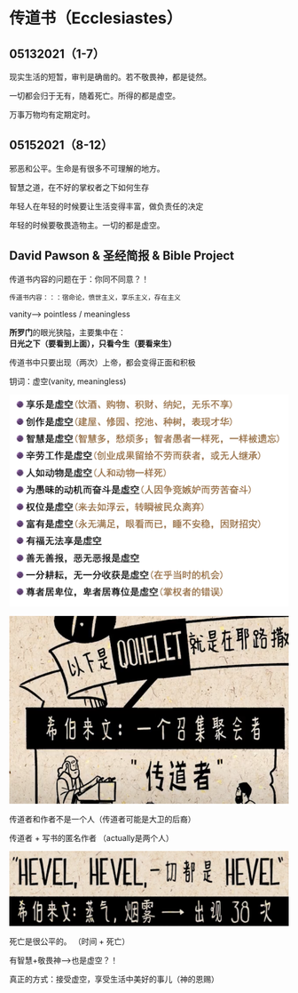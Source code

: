 # 传道书（Ecclesiastes）

##  05132021（1-7）

 现实生活的短暂，审判是确凿的。若不敬畏神，都是徒然。

 一切都会归于无有，随着死亡。所得的都是虚空。 

万事万物均有定期定时。

## 05152021（8-12）

 邪恶和公平。生命是有很多不可理解的地方。

 智慧之道，在不好的掌权者之下如何生存

 年轻人在年轻的时候要让生活变得丰富，做负责任的决定

 年轻的时候要敬畏造物主。一切的都是虚空。





## David Pawson & 圣经简报 & Bible Project

传道书内容的问题在于：你同不同意？！

`传道书内容：：：宿命论，愤世主义，享乐主义，存在主义`

vanity--> pointless / meaningless

 **所罗门**的眼光狭隘，主要集中在：**日光之下（要看到上面），只看今生（要看来生）**

 传道书中只要出现（两次）上帝，都会变得正面和积极

 

钥词：虚空(vanity, meaningless)

![](<../.gitbook/assets/image (161).png>)

![](<../.gitbook/assets/image (167).png>)

传道者和作者不是一个人（传道者可能是大卫的后裔）

 传道者 + 写书的匿名作者 （actually是两个人）

![](<../.gitbook/assets/image (169).png>)

 死亡是很公平的。 （时间 + 死亡）

  有智慧+敬畏神-->也是虚空？！

 真正的方式：接受虚空，享受生活中美好的事儿（神的恩赐）

 

 

 































